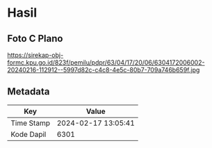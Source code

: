 # Hasil

## Foto C Plano

https://sirekap-obj-formc.kpu.go.id/823f/pemilu/pdpr/63/04/17/20/06/6304172006002-20240216-112912--5997d82c-c4c8-4e5c-80b7-709a746b659f.jpg


## Metadata

| Key        | Value               |
| ---------- | ------------------- |
| Time Stamp | 2024-02-17 13:05:41 |
| Kode Dapil | 6301                |



